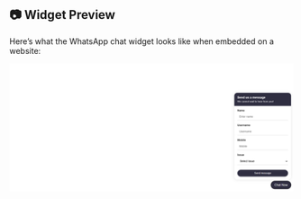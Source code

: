 ## 📷 Widget Preview

Here’s what the WhatsApp chat widget looks like when embedded on a website:

![Widget Screenshot](https://github.com/Anshluthra1/chat-widget/blob/main/screenshot.png?raw=true)
